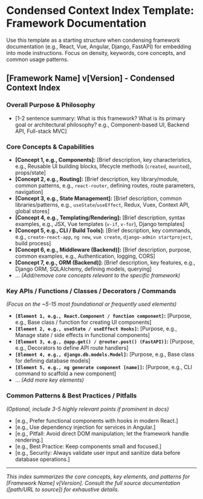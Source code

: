 # Condensed Context Index Template: Framework Documentation

Use this template as a starting structure when condensing framework documentation (e.g., React, Vue, Angular, Django, FastAPI) for embedding into mode instructions. Focus on density, keywords, core concepts, and common usage patterns.

## [Framework Name] v[Version] - Condensed Context Index

### Overall Purpose & Philosophy
*   [1-2 sentence summary: What is this framework? What is its primary goal or architectural philosophy? e.g., Component-based UI, Backend API, Full-stack MVC]

### Core Concepts & Capabilities
*   **[Concept 1, e.g., Components]:** [Brief description, key characteristics, e.g., Reusable UI building blocks, lifecycle methods (`created`, `mounted`), props/state]
*   **[Concept 2, e.g., Routing]:** [Brief description, key library/module, common patterns, e.g., `react-router`, defining routes, route parameters, navigation]
*   **[Concept 3, e.g., State Management]:** [Brief description, common libraries/patterns, e.g., `useState`/`useEffect`, Redux, Vuex, Context API, global stores]
*   **[Concept 4, e.g., Templating/Rendering]:** [Brief description, syntax examples, e.g., JSX, Vue templates (`v-if`, `v-for`), Django templates]
*   **[Concept 5, e.g., CLI / Build Tools]:** [Brief description, key commands, e.g., `create-react-app`, `ng new`, `vue create`, `django-admin startproject`, build process]
*   **[Concept 6, e.g., Middleware (Backend)]:** [Brief description, purpose, common examples, e.g., Authentication, logging, CORS]
*   **[Concept 7, e.g., ORM (Backend)]:** [Brief description, key features, e.g., Django ORM, SQLAlchemy, defining models, querying]
*   ... *(Add/remove core concepts relevant to the specific framework)*

### Key APIs / Functions / Classes / Decorators / Commands
*(Focus on the ~5-15 most foundational or frequently used elements)*

*   **`[Element 1, e.g., React.Component / function component]`:** [Purpose, e.g., Base class / function for creating UI components]
*   **`[Element 2, e.g., useState / useEffect Hooks]`:** [Purpose, e.g., Manage state / side effects in functional components]
*   **`[Element 3, e.g., @app.get() / @router.post() (FastAPI)]`:** [Purpose, e.g., Decorators to define API route handlers]
*   **`[Element 4, e.g., django.db.models.Model]`:** [Purpose, e.g., Base class for defining database models]
*   **`[Element 5, e.g., ng generate component [name]]`:** [Purpose, e.g., CLI command to scaffold a new component]
*   ... *(Add more key elements)*

### Common Patterns & Best Practices / Pitfalls
*(Optional, include 3-5 highly relevant points if prominent in docs)*
*   [e.g., Prefer functional components with hooks in modern React.]
*   [e.g., Use dependency injection for services in Angular.]
*   [e.g., Pitfall: Avoid direct DOM manipulation; let the framework handle rendering.]
*   [e.g., Best Practice: Keep components small and focused.]
*   [e.g., Security: Always validate user input and sanitize data before database operations.]

---
*This index summarizes the core concepts, key elements, and patterns for [Framework Name] v[Version]. Consult the full source documentation ([path/URL to source]) for exhaustive details.*